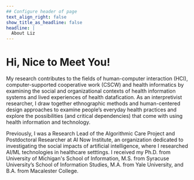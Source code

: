 ```yaml
---
## Configure header of page
text_align_right: false
show_title_as_headline: false
headline: |
  About Liz
---
```


# Hi, Nice to Meet You!

My research contributes to the fields of human-computer interaction (HCI), computer-supported cooperative work (CSCW) and health informatics by examining the social and organizational contexts of health information systems and lived experiences of health datafication. As an interpretivist researcher, I draw together ethnographic methods and human-centered design approaches to examine people’s everyday health practices and explore the possibilities (and critical dependencies) that come with using health information and technology.

Previously, I was a Research Lead of the Algorithmic Care Project and Postdoctoral Researcher at AI Now Institute, an organization dedicated to investigating the social impacts of artificial intelligence, where I researched AI/ML technologies in healthcare setttings. I received my Ph.D. from University of Michigan's School of Information, M.S. from Syracuse University’s School of Information Studies, M.A. from Yale University, and B.A. from Macalester College.